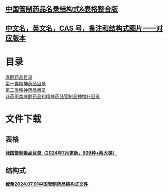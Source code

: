 ## [中国管制药品名录结构式&表格整合版](https://benzyl-titanium.pages.dev/posts/structural-formula/)

## [中文名，英文名，CAS 号，备注和结构式图片一一对应版本](https://benzyl-titanium.netlify.app/Structural-formula/)

# 目录

[麻醉药品目录](麻醉药品目录/README.md)  
[第一类精神药品目录](第一类精神药品目录/README.md)  
[第二类精神药品目录](第二类精神药品目录/README.md)  
[非药用类麻醉药品和精神药品管制品种增补目录](非药用类麻醉药品和精神药品管制品种增补目录/README.md)  

# 文件下载

## 表格

**[我国管制毒品目录（2024年7月更新，509种+两大类）](https://github.com/Benzyl-titanium/Structural-formula/releases/download/drugs/2024.07.01.xlsx)**

## 结构式

**[截至2024.07.01中国管制药品结构式文件](https://github.com/Benzyl-titanium/Structural-formula/releases/download/drugs/Structural-formula.zip)**
